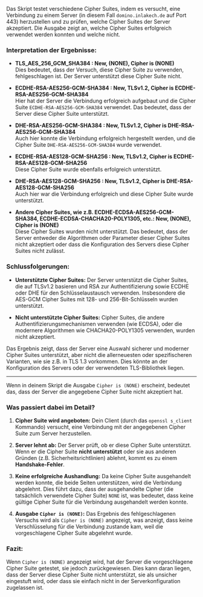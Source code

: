Das Skript testet verschiedene Cipher Suites, indem es versucht, eine Verbindung zu einem Server (in diesem Fall `domino.inlakech.de` auf Port 443) herzustellen und zu prüfen, welche Cipher Suites der Server akzeptiert. Die Ausgabe zeigt an, welche Cipher Suites erfolgreich verwendet werden konnten und welche nicht.

### **Interpretation der Ergebnisse:**

- **TLS_AES_256_GCM_SHA384 : New, (NONE), Cipher is (NONE)**  
  Dies bedeutet, dass der Versuch, diese Cipher Suite zu verwenden, fehlgeschlagen ist. Der Server unterstützt diese Cipher Suite nicht.

- **ECDHE-RSA-AES256-GCM-SHA384 : New, TLSv1.2, Cipher is ECDHE-RSA-AES256-GCM-SHA384**  
  Hier hat der Server die Verbindung erfolgreich aufgebaut und die Cipher Suite `ECDHE-RSA-AES256-GCM-SHA384` verwendet. Das bedeutet, dass der Server diese Cipher Suite unterstützt.

- **DHE-RSA-AES256-GCM-SHA384 : New, TLSv1.2, Cipher is DHE-RSA-AES256-GCM-SHA384**  
  Auch hier konnte die Verbindung erfolgreich hergestellt werden, und die Cipher Suite `DHE-RSA-AES256-GCM-SHA384` wurde verwendet.

- **ECDHE-RSA-AES128-GCM-SHA256 : New, TLSv1.2, Cipher is ECDHE-RSA-AES128-GCM-SHA256**  
  Diese Cipher Suite wurde ebenfalls erfolgreich unterstützt.

- **DHE-RSA-AES128-GCM-SHA256 : New, TLSv1.2, Cipher is DHE-RSA-AES128-GCM-SHA256**  
  Auch hier war die Verbindung erfolgreich und diese Cipher Suite wurde unterstützt.

- **Andere Cipher Suites, wie z.B. ECDHE-ECDSA-AES256-GCM-SHA384, ECDHE-ECDSA-CHACHA20-POLY1305, etc.: New, (NONE), Cipher is (NONE)**  
  Diese Cipher Suites wurden nicht unterstützt. Das bedeutet, dass der Server entweder die Algorithmen oder Parameter dieser Cipher Suites nicht akzeptiert oder dass die Konfiguration des Servers diese Cipher Suites nicht zulässt.

### **Schlussfolgerungen:**

- **Unterstützte Cipher Suites:** Der Server unterstützt die Cipher Suites, die auf TLSv1.2 basieren und RSA zur Authentifizierung sowie ECDHE oder DHE für den Schlüsselaustausch verwenden. Insbesondere die AES-GCM Cipher Suites mit 128- und 256-Bit-Schlüsseln wurden unterstützt.

- **Nicht unterstützte Cipher Suites:** Cipher Suites, die andere Authentifizierungsmechanismen verwenden (wie ECDSA), oder die modernere Algorithmen wie CHACHA20-POLY1305 verwenden, wurden nicht akzeptiert.

Das Ergebnis zeigt, dass der Server eine Auswahl sicherer und moderner Cipher Suites unterstützt, aber nicht die allerneuesten oder spezifischeren Varianten, wie sie z.B. in TLS 1.3 vorkommen. Dies könnte an der Konfiguration des Servers oder der verwendeten TLS-Bibliothek liegen.

---

Wenn in deinem Skript die Ausgabe `Cipher is (NONE)` erscheint, bedeutet das, dass der Server die angegebene Cipher Suite nicht akzeptiert hat.

### Was passiert dabei im Detail?

1. **Cipher Suite wird angeboten:** Dein Client (durch das `openssl s_client` Kommando) versucht, eine Verbindung mit der angegebenen Cipher Suite zum Server herzustellen.

2. **Server lehnt ab:** Der Server prüft, ob er diese Cipher Suite unterstützt. Wenn er die Cipher Suite **nicht unterstützt** oder sie aus anderen Gründen (z.B. Sicherheitsrichtlinien) ablehnt, kommt es zu einem **Handshake-Fehler**.

3. **Keine erfolgreiche Aushandlung:** Da keine Cipher Suite ausgehandelt werden konnte, die beide Seiten unterstützen, wird die Verbindung abgelehnt. Dies führt dazu, dass der ausgehandelte Cipher (die tatsächlich verwendete Cipher Suite) `NONE` ist, was bedeutet, dass keine gültige Cipher Suite für die Verbindung ausgehandelt werden konnte.

4. **Ausgabe `Cipher is (NONE)`:** Das Ergebnis des fehlgeschlagenen Versuchs wird als `Cipher is (NONE)` angezeigt, was anzeigt, dass keine Verschlüsselung für die Verbindung zustande kam, weil die vorgeschlagene Cipher Suite abgelehnt wurde.

### Fazit:

Wenn `Cipher is (NONE)` angezeigt wird, hat der Server die vorgeschlagene Cipher Suite getestet, sie jedoch zurückgewiesen. Dies kann daran liegen, dass der Server diese Cipher Suite nicht unterstützt, sie als unsicher eingestuft wird, oder dass sie einfach nicht in der Serverkonfiguration zugelassen ist.